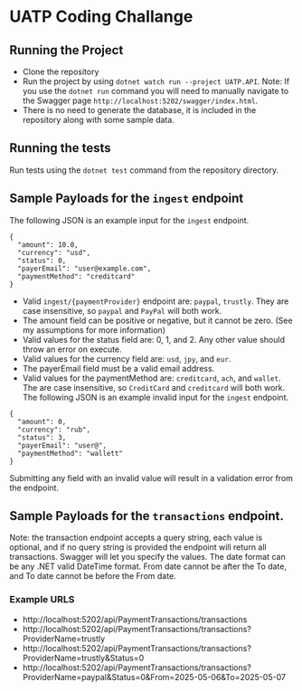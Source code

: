 # UATP Coding Challange

## Running the Project
* Clone the repository
* Run the project by using `dotnet watch run --project UATP.API`. Note: If you use the `dotnet run` command you will need to manually navigate to the Swagger page `http://localhost:5202/swagger/index.html`.
* There is no need to generate the database, it is included in the repository along with some sample data.
## Running the tests
Run tests using the `dotnet test` command from the repository directory.
## Sample Payloads for the `ingest` endpoint
The following JSON is an example input for the `ingest` endpoint.
```
{
  "amount": 10.0,
  "currency": "usd",
  "status": 0,
  "payerEmail": "user@example.com",
  "paymentMethod": "creditcard"
}
```
* Valid `ingest/{paymentProvider}` endpoint are: `paypal`, `trustly`. They are case insensitive, so `paypal` and `PayPal` will both work.
* The amount field can be positive or negative, but it cannot be zero. (See my assumptions for more information)
* Valid values for the status field are: 0, 1, and 2. Any other value should throw an error on execute.
* Valid values for the currency field are: `usd`, `jpy`, and `eur`.
* The payerEmail field must be a valid email address.
* Valid values for the paymentMethod are: `creditcard`, `ach`, and `wallet`. The are case insensitive, so `CreditCard` and `creditcard` will both work.
The following JSON is an example invalid input for the `ingest` endpoint.
```
{
  "amount": 0,
  "currency": "rub",
  "status": 3,
  "payerEmail": "user@",
  "paymentMethod": "wallett"
}
```
Submitting any field with an invalid value will result in a validation error from the endpoint.
## Sample Payloads for the `transactions` endpoint.
Note: the transaction endpoint accepts a query string, each value is optional, and if no query string is provided the endpoint will return all transactions. Swagger will let you specify the values.
The date format can be any .NET valid DateTime format. From date cannot be after the To date, and To date cannot be before the From date.
### Example URLS
* http://localhost:5202/api/PaymentTransactions/transactions
* http://localhost:5202/api/PaymentTransactions/transactions?ProviderName=trustly
* http://localhost:5202/api/PaymentTransactions/transactions?ProviderName=trustly&Status=0
* http://localhost:5202/api/PaymentTransactions/transactions?ProviderName=paypal&Status=0&From=2025-05-06&To=2025-05-07


